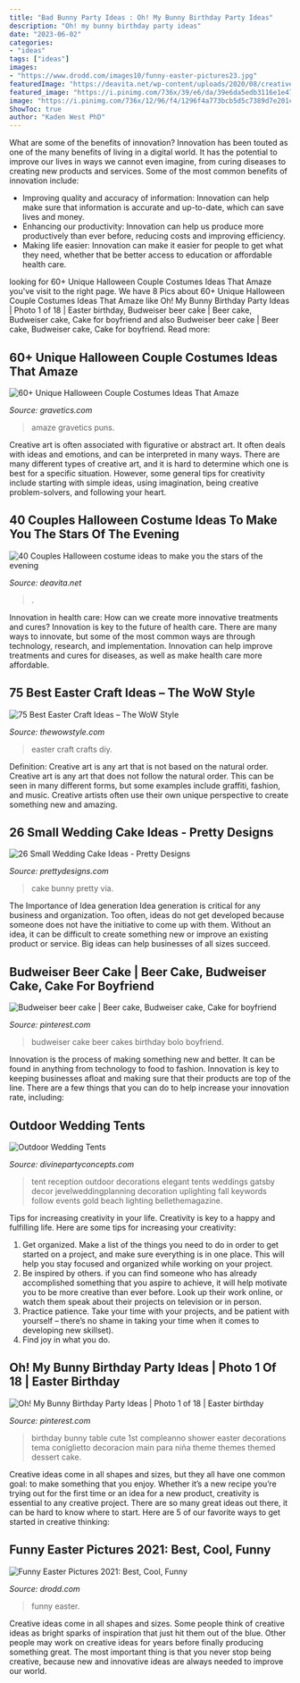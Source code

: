 ```yaml
---
title: "Bad Bunny Party Ideas : Oh! My Bunny Birthday Party Ideas"
description: "Oh! my bunny birthday party ideas"
date: "2023-06-02"
categories:
- "ideas"
tags: ["ideas"]
images:
- "https://www.drodd.com/images10/funny-easter-pictures23.jpg"
featuredImage: "https://deavita.net/wp-content/uploads/2020/08/creative-couples-costumes-for-Halloween-Mary-Poppins.jpg"
featured_image: "https://i.pinimg.com/736x/39/e6/da/39e6da5edb3116e1e475a26c03303ee4.jpg"
image: "https://i.pinimg.com/736x/12/96/f4/1296f4a773bcb5d5c7389d7e201c5ab5.jpg"
ShowToc: true
author: "Kaden West PhD"
---
```



What are some of the benefits of innovation?
Innovation has been touted as one of the many benefits of living in a digital world. It has the potential to improve our lives in ways we cannot even imagine, from curing diseases to creating new products and services. Some of the most common benefits of innovation include: 
- Improving quality and accuracy of information: Innovation can help make sure that information is accurate and up-to-date, which can save lives and money. 
- Enhancing our productivity: Innovation can help us produce more productively than ever before, reducing costs and improving efficiency. 
- Making life easier: Innovation can make it easier for people to get what they need, whether that be better access to education or affordable health care.

	

		
looking for 60+ Unique Halloween Couple Costumes Ideas That Amaze you've visit to the right page. We have 8 Pics about 60+ Unique Halloween Couple Costumes Ideas That Amaze like Oh! My Bunny Birthday Party Ideas | Photo 1 of 18 | Easter birthday, Budweiser beer cake | Beer cake, Budweiser cake, Cake for boyfriend and also Budweiser beer cake | Beer cake, Budweiser cake, Cake for boyfriend. Read more:
		
    
## 60+ Unique Halloween Couple Costumes Ideas That Amaze

<img loading=lazy src="https://www.gravetics.com/wp-content/uploads/2017/07/Bugs-and-Lola-Bunny-costume-DIY.jpg" onerror="this.onerror=null;this.src='https://tse2.mm.bing.net/th?id=OIP.9Oy4CBWavO1En2eztRrwsQHaJ4&amp;pid=15.1';" alt="60+ Unique Halloween Couple Costumes Ideas That Amaze">

_Source: gravetics.com_

>amaze gravetics puns. 

	

Creative art is often associated with figurative or abstract art. It often deals with ideas and emotions, and can be interpreted in many ways. There are many different types of creative art, and it is hard to determine which one is best for a specific situation. However, some general tips for creativity include starting with simple ideas, using imagination, being creative problem-solvers, and following your heart.

    
## 40 Couples Halloween Costume Ideas To Make You The Stars Of The Evening

<img loading=lazy src="https://deavita.net/wp-content/uploads/2020/08/creative-couples-costumes-for-Halloween-Mary-Poppins.jpg" onerror="this.onerror=null;this.src='https://tse2.mm.bing.net/th?id=OIP.Gn9EXv0ig5FfZjugkULStwHaLK&amp;pid=15.1';" alt="40 Couples Halloween costume ideas to make you the stars of the evening">

_Source: deavita.net_

>. 

	

Innovation in health care: How can we create more innovative treatments and cures?
Innovation is key to the future of health care. There are many ways to innovate, but some of the most common ways are through technology, research, and implementation. Innovation can help improve treatments and cures for diseases, as well as make health care more affordable.

    
## 75 Best Easter Craft Ideas – The WoW Style

<img loading=lazy src="http://thewowstyle.com/wp-content/uploads/2015/01/Diy-crafts-for-easter-1.jpg" onerror="this.onerror=null;this.src='https://tse2.mm.bing.net/th?id=OIP.7gbhppAOVvGjif-ypMXI3gHaJ4&amp;pid=15.1';" alt="75 Best Easter Craft Ideas – The WoW Style">

_Source: thewowstyle.com_

>easter craft crafts diy. 

	

Definition: Creative art is any art that is not based on the natural order.
Creative art is any art that does not follow the natural order. This can be seen in many different forms, but some examples include graffiti, fashion, and music. Creative artists often use their own unique perspective to create something new and amazing.

    
## 26 Small Wedding Cake Ideas - Pretty Designs

<img loading=lazy src="http://www.prettydesigns.com/wp-content/uploads/2015/12/Bunny-Cake.jpg" onerror="this.onerror=null;this.src='https://tse1.mm.bing.net/th?id=OIP.IPvCH6yXYzh_y9UawCraJQHaLG&amp;pid=15.1';" alt="26 Small Wedding Cake Ideas - Pretty Designs">

_Source: prettydesigns.com_

>cake bunny pretty via. 

	

The Importance of Idea generation
Idea generation is critical for any business and organization. Too often, ideas do not get developed because someone does not have the initiative to come up with them. Without an idea, it can be difficult to create something new or improve an existing product or service. Big ideas can help businesses of all sizes succeed.

    
## Budweiser Beer Cake | Beer Cake, Budweiser Cake, Cake For Boyfriend

<img loading=lazy src="https://i.pinimg.com/736x/39/e6/da/39e6da5edb3116e1e475a26c03303ee4.jpg" onerror="this.onerror=null;this.src='https://tse4.mm.bing.net/th?id=OIP.xDSUF1zMlgs3Ssxfnx7ZaQHaKE&amp;pid=15.1';" alt="Budweiser beer cake | Beer cake, Budweiser cake, Cake for boyfriend">

_Source: pinterest.com_

>budweiser cake beer cakes birthday bolo boyfriend. 

	

Innovation is the process of making something new and better. It can be found in anything from technology to food to fashion. Innovation is key to keeping businesses afloat and making sure that their products are top of the line. There are a few things that you can do to help increase your innovation rate, including:

    
## Outdoor Wedding Tents

<img loading=lazy src="http://divinepartyconcepts.com/wp-content/uploads/2012/09/elegant-wedding-tent.jpg" onerror="this.onerror=null;this.src='https://tse2.mm.bing.net/th?id=OIP.cJRl9IHOJyp5Skc3rkHwPQHaLI&amp;pid=15.1';" alt="Outdoor Wedding Tents">

_Source: divinepartyconcepts.com_

>tent reception outdoor decorations elegant tents weddings gatsby decor jevelweddingplanning decoration uplighting fall keywords follow events gold beach lighting bellethemagazine. 

	

Tips for increasing creativity in your life.
Creativity is key to a happy and fulfilling life. Here are some tips for increasing your creativity: 
1. Get organized. Make a list of the things you need to do in order to get started on a project, and make sure everything is in one place. This will help you stay focused and organized while working on your project. 
2. Be inspired by others. if you can find someone who has already accomplished something that you aspire to achieve, it will help motivate you to be more creative than ever before. Look up their work online, or watch them speak about their projects on television or in person. 
3. Practice patience. Take your time with your projects, and be patient with yourself – there’s no shame in taking your time when it comes to developing new skillset). 
4. Find joy in what you do.

    
## Oh! My Bunny Birthday Party Ideas | Photo 1 Of 18 | Easter Birthday

<img loading=lazy src="https://i.pinimg.com/736x/12/96/f4/1296f4a773bcb5d5c7389d7e201c5ab5.jpg" onerror="this.onerror=null;this.src='https://tse4.mm.bing.net/th?id=OIP.I320XkgxlRczTMj1TiWv7gHaLr&amp;pid=15.1';" alt="Oh! My Bunny Birthday Party Ideas | Photo 1 of 18 | Easter birthday">

_Source: pinterest.com_

>birthday bunny table cute 1st compleanno shower easter decorations tema coniglietto decoracion main para niña theme themes themed dessert cake. 

	

Creative ideas come in all shapes and sizes, but they all have one common goal: to make something that you enjoy. Whether it’s a new recipe you’re trying out for the first time or an idea for a new product, creativity is essential to any creative project. There are so many great ideas out there, it can be hard to know where to start. Here are 5 of our favorite ways to get started in creative thinking: 

    
## Funny Easter Pictures 2021: Best, Cool, Funny

<img loading=lazy src="https://www.drodd.com/images10/funny-easter-pictures23.jpg" onerror="this.onerror=null;this.src='https://tse1.mm.bing.net/th?id=OIP.898rsbgV0wryGu4u1WAc8gAAAA&amp;pid=15.1';" alt="Funny Easter Pictures 2021: Best, Cool, Funny">

_Source: drodd.com_

>funny easter. 

	

Creative ideas come in all shapes and sizes. Some people think of creative ideas as bright sparks of inspiration that just hit them out of the blue. Other people may work on creative ideas for years before finally producing something great. The most important thing is that you never stop being creative, because new and innovative ideas are always needed to improve our world.


